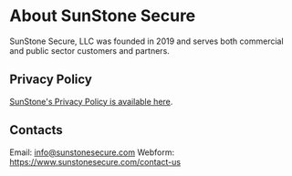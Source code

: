 # About SunStone Secure

SunStone Secure, LLC was founded in 2019 and serves both commercial and public sector customers and partners.

## Privacy Policy

[SunStone's Privacy Policy is available here](https://sunstonesecure.com/privacy-policy/).

## Contacts

Email: info@sunstonesecure.com
Webform: https://www.sunstonesecure.com/contact-us
